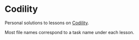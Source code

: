# Codility

Personal solutions to lessons on [Codility](http://codility.com).

Most file names correspond to a task name under each lesson.
